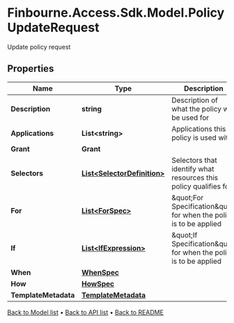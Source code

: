 # Finbourne.Access.Sdk.Model.PolicyUpdateRequest
Update policy request

## Properties

Name | Type | Description | Notes
------------ | ------------- | ------------- | -------------
**Description** | **string** | Description of what the policy will be used for | [optional] 
**Applications** | **List&lt;string&gt;** | Applications this policy is used with | [optional] 
**Grant** | **Grant** |  | 
**Selectors** | [**List&lt;SelectorDefinition&gt;**](SelectorDefinition.md) | Selectors that identify what resources this policy qualifies for | 
**For** | [**List&lt;ForSpec&gt;**](ForSpec.md) | \&quot;For Specification\&quot; for when the policy is to be applied | [optional] 
**If** | [**List&lt;IfExpression&gt;**](IfExpression.md) | \&quot;If Specification\&quot; for when the policy is to be applied | [optional] 
**When** | [**WhenSpec**](WhenSpec.md) |  | 
**How** | [**HowSpec**](HowSpec.md) |  | [optional] 
**TemplateMetadata** | [**TemplateMetadata**](TemplateMetadata.md) |  | [optional] 

[Back to Model list](../README.md#documentation-for-models) &#8226; [Back to API list](../README.md#documentation-for-api-endpoints) &#8226; [Back to README](../README.md)

